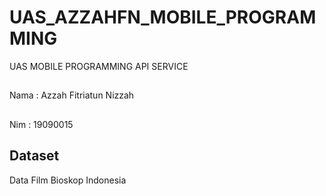 # UAS_AZZAHFN_MOBILE_PROGRAMMING
 UAS MOBILE PROGRAMMING API SERVICE
##
Nama : Azzah Fitriatun Nizzah
##
Nim  : 19090015
## Dataset
 Data Film Bioskop Indonesia
